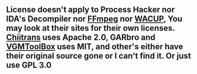 ## License doesn't apply to Process Hacker nor IDA's Decompiler nor [FFmpeg](https://github.com/FFmpeg/FFmpeg) nor [WACUP](https://getwacup.com/), You may look at their sites for their own licenses. [Chiitrans](https://github.com/alexbft/chiitrans) uses Apache 2.0, GARbro and [VGMToolBox](https://sourceforge.net/projects/vgmtoolbox/) uses MIT, and other's either have their original source gone or I can't find it. Or just use GPL 3.0
